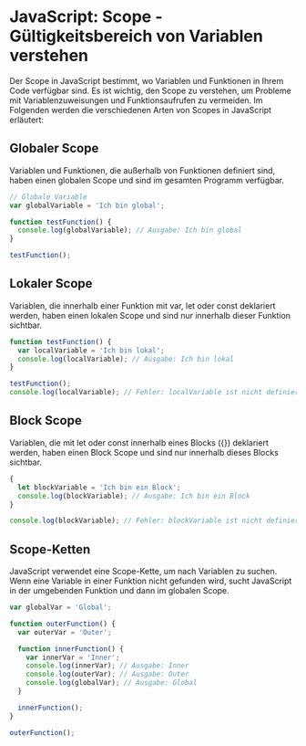 # JavaScript: Scope - Gültigkeitsbereich von Variablen verstehen

Der Scope in JavaScript bestimmt, wo Variablen und Funktionen in Ihrem Code verfügbar sind. Es ist wichtig, den Scope zu verstehen, um Probleme mit Variablenzuweisungen und Funktionsaufrufen zu vermeiden. Im Folgenden werden die verschiedenen Arten von Scopes in JavaScript erläutert:

## Globaler Scope

Variablen und Funktionen, die außerhalb von Funktionen definiert sind, haben einen globalen Scope und sind im gesamten Programm verfügbar.

```javascript
// Globale Variable
var globalVariable = 'Ich bin global';

function testFunction() {
  console.log(globalVariable); // Ausgabe: Ich bin global
}

testFunction();
```

## Lokaler Scope
Variablen, die innerhalb einer Funktion mit var, let oder const deklariert werden, haben einen lokalen Scope und sind nur innerhalb dieser Funktion sichtbar.

```javascript
function testFunction() {
  var localVariable = 'Ich bin lokal';
  console.log(localVariable); // Ausgabe: Ich bin lokal
}

testFunction();
console.log(localVariable); // Fehler: localVariable ist nicht definiert
```

## Block Scope
Variablen, die mit let oder const innerhalb eines Blocks ({}) deklariert werden, haben einen Block Scope und sind nur innerhalb dieses Blocks sichtbar.

```javascript
{
  let blockVariable = 'Ich bin ein Block';
  console.log(blockVariable); // Ausgabe: Ich bin ein Block
}

console.log(blockVariable); // Fehler: blockVariable ist nicht definiert
```

## Scope-Ketten
JavaScript verwendet eine Scope-Kette, um nach Variablen zu suchen. Wenn eine Variable in einer Funktion nicht gefunden wird, sucht JavaScript in der umgebenden Funktion und dann im globalen Scope.

```javascript
var globalVar = 'Global';

function outerFunction() {
  var outerVar = 'Outer';

  function innerFunction() {
    var innerVar = 'Inner';
    console.log(innerVar); // Ausgabe: Inner
    console.log(outerVar); // Ausgabe: Outer
    console.log(globalVar); // Ausgabe: Global
  }

  innerFunction();
}

outerFunction();
```